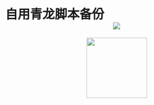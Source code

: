 # 自用青龙脚本备份 <div align="center"> <img src="https://visitor-badge.glitch.me/badge?page_id=LinYuanovo" /> </div>
<div align="center"> <img height="137px" src="https://github-readme-stats.vercel.app/api?username=LinYuanovo&hide=prs,issues,contribs&hide_title=true&hide_border=true&show_icons=trueline_height=21&text_color=000&icon_color=000&bg_color=0,ea6161,ffc64d,fffc4d,52fa5a&theme=graywhite" /> </div>
